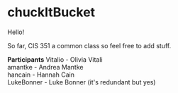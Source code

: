 # chuckItBucket
Hello!

So far, CIS 351 a common class so feel free to add stuff.

<b>Participants</b>
  <tab>Vitalio - Olivia Vitali <br>
  <tab>amantke - Andrea Mantke <br>
  <tab>hancain - Hannah Cain <br>
  <tab>LukeBonner - Luke Bonner (it's redundant but yes) <br>
  
